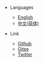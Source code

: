 * Languages
  * [English](/)
  * [中文(简体)](https://newcar.js.org/zh-cn)

* Link
  * [Github](https://github.com/Bug-Duck/newcar)
  * [Gitee](https://gitee.com/bugducker/newcar)
  * [Twitter](https://twitter.com/bugduckteam) 
